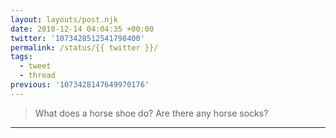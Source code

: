 ```yaml
---
layout: layouts/post.njk
date: 2018-12-14 04:04:35 +00:00
twitter: '1073428512541798400'
permalink: /status/{{ twitter }}/
tags: 
  - tweet
  - thread
previous: '1073428147649970176'
---
```


> What does a horse shoe do? Are there any horse socks?

---
